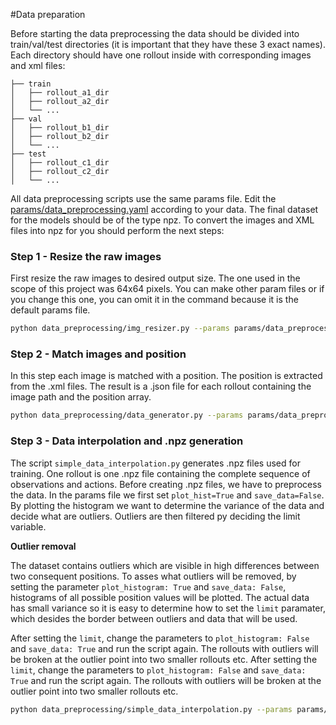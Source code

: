 #Data preparation

Before starting the data preprocessing the data should be divided into train/val/test directories (it is important that they have these 3 exact names). Each directory should have one rollout inside with corresponding images and xml files:

    ├── train
    │   ├── rollout_a1_dir           
    │   ├── rollout_a2_dir                            
    │   └── ...                 
    ├── val
    │   ├── rollout_b1_dir           
    │   ├── rollout_b2_dir           
    │   └── ...                 
    ├── test
    │   ├── rollout_c1_dir           
    │   ├── rollout_c2_dir           
    │   └── ...                 

All data preprocessing scripts use the same params file. Edit the [params/data_preprocessing.yaml](params/data_preprocessing.yaml) according to your data.
The final dataset for the models should be of the type npz. 
To convert the images and XML files into npz for you should perform the next steps:

### Step 1 -  Resize the raw images
First resize the raw images to desired output size. The one used in the scope of this project was 64x64 pixels. You can make other param files or if you change this one, you can omit it in the command because it is the default params file. 
```bash
python data_preprocessing/img_resizer.py --params params/data_preprocessing.yaml
```

### Step 2 - Match images and position
In this step each image is matched with a position. The position is extracted from the .xml files. The result is a .json file for each rollout containing the image path and the position array. 

```bash
python data_preprocessing/data_generator.py --params params/data_preprocessing.yaml
```

### Step 3 - Data interpolation and .npz generation

The script `simple_data_interpolation.py` generates .npz files used for training. One rollout is one .npz file containing the complete sequence of observations and actions.
Before creating .npz files, we have to preprocess the data. In the params file we first set `plot_hist=True` and `save_data=False`. 
By plotting the histogram we want to determine the variance of the data and decide what are outliers. Outliers are then filtered py deciding the limit variable.

<b> Outlier removal</b> 

The dataset contains outliers which are visible in high differences between two consequent positions. To asses what outliers will be removed, by setting the parameter `plot_histogram: True` and `save_data: False`, histograms of all possible position values will be plotted. The actual data has small variance so it is easy to determine how to set the  `limit` paramater, which desides the border between outliers and data that will be used. 


After setting the `limit`, change the parameters to `plot_histogram: False` and `save_data: True` and run the script again. The rollouts with outliers will be broken at the outlier point into two smaller rollouts etc.
After setting the `limit`, change the parameters to `plot_histogram: False` and `save_data: True` and run the script again. The rollouts with outliers will be broken at the outlier point into two smaller rollouts etc.


```bash
python data_preprocessing/simple_data_interpolation.py --params params/data_preprocessing.yaml
```
